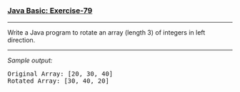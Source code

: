 ### [Java Basic: Exercise-79](https://www.w3resource.com/java-exercises/basic/java-basic-exercise-79.php)

***
<p>Write a Java program to rotate an array (length 3) of integers in left direction.<br>

***
_Sample output:_
<pre class="output">Original Array: [20, 30, 40]                                           
Rotated Array: [30, 40, 20] 
</pre>
